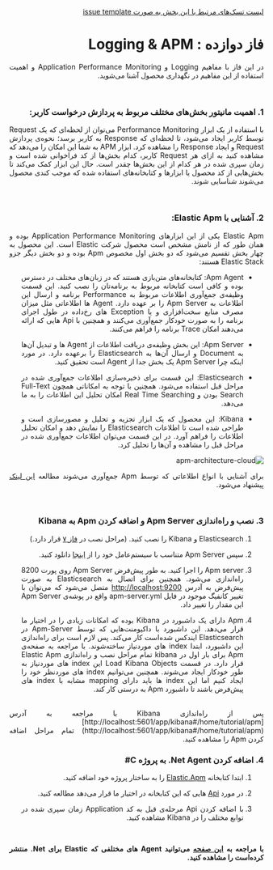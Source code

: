 <div dir="rtl" align='justify'>

[لیست تسک‌های مرتبط با این بخش به صورت issue template](./issue-template-Phase12.md)

#  فاز دوازده : Logging & APM

در این فاز با مفاهیم
Logging
و
Application Performance Monitoring
و اهمیت استفاده از این مفاهیم در نگهداری محصول آشنا می‌شوید.  

<br>

### 1. اهمیت مانیتور بخش‌های مختلف مربوط به پردازش درخواست کاربر:

با استفاده از یک ابزار
Performance Monitoring
می‌توان از لحظه‌ای که یک 
Request
توسط کاربر ایجاد می‌شود، تا لحظه‌ای که 
Response
به کاربر برسد؛ نحوه‌ی پردازش 
Request
و ایجاد
Response
را مشاهده کرد. ابزار
APM
به شما این امکان را می‌دهد که مشاهده کنید به ازای هر
Request
کاربر، کدام بخش‌ها از کد فراخوانی شده است و زمان سپری شده در هر کدام از این بخش‌ها چقدر است. حال این ابزار کمک می‌کند تا بخش‌هایی از کد محصول یا ابزار‌ها و کتابخانه‌های استفاده شده که موجب کندی محصول می‌شوند شناسایی شوند.

<br>

### 2.  آشنایی با Elastic Apm:
  
Elastic Apm
یکی از این ابزارهای
Application Performance Monitoring
بوده و همان طور که از نامش مشخص است محصول شرکت
Elastic 
است.
این محصول به چهار بخش تقسیم می‌شود که دو بخش اول مخصوص
Apm
بوده و دو بخش دیگر جزو 
Elastic Stack
هستند:

* Apm Agent:
   کتابخانه‌های
    متن‌بازی هستند که در زبان‌های مختلف در دسترس بوده و کافی است کتابخانه مربوط به برنامه‌تان را نصب کنید.
    این قسمت وظیفه‌ی جمع‌آوری اطلاعات مربوط به
    Performance
    برنامه و ارسال این اطلاعات به 
    Apm Server
    را بر عهده دارد. 
    Agent
    ها اطلاعاتی مثل میزان مصرف منابع سخت‌افزاری و یا 
    Exception 
    های رخ‌داده در طول اجرای برنامه را به صورت خودکار جمع‌آوری می‌کنند و همچنین با 
    Api
    هایی که ارائه می‌دهند امکان 
    Trace
    برنامه را فراهم می‌کنند.

* Apm Server:
    این بخش وظیفه‌ی دریافت اطلاعات از 
    Agent
    ها و تبدیل آن‌ها به
    Document
    و ارسال آن‌ها به 
    Elasticsearch
    را بر‌عهده دارد.
    در مورد اینکه چرا 
    Apm Server
    یک بخش جدا از
    Agent
    است تحقیق کنید.

* Elasticsearch:
    این قسمت برای ذخیره‌سازی اطلاعات جمع‌آوری شده در مراحل قبل استفاده می‌شود. همچنین با توجه به امکاناتی همچون
    Full-Text Search
    بودن و
    Real Time Searching
    امکان تحلیل این اطلاعات را به ما می‌دهد.

* Kibana:
    این محصول که یک ابزار تجزیه و تحلیل و مصورسازی
    است و طراحی شده است تا اطلاعات
    Elasticsearch
    را نمایش دهد و امکان تحلیل اطلاعات را فراهم آورد.
    در این قسمت می‌توان اطلاعات جمع‌آوری شده در مراحل قبل را مشاهده و آن‌ها را تحلیل کرد.
       
![apm-architecture-cloud](https://www.elastic.co/guide/en/apm/get-started/current/images/apm-architecture-cloud.png) 
    
برای آشنایی با انواع اطلاعاتی که توسط
Apm
جمع‌آوری می‌شوند مطالعه
[این لینک](https://www.elastic.co/guide/en/apm/get-started/current/apm-data-model.html)
پیشنهاد می‌شود. 

<br>

### 3. نصب و راه‌اندازی Apm Server و اضافه کردن Apm به Kibana

1. Elasticsearch 
و 
Kibana
را نصب کنید. 
(مراحل نصب در 
[فاز ۷](../Phase07-Elasticsearch/Phase07-Elasticsearch.md)
قرار دارد.)
    
1. سپس 
Apm Server
متناسب با سیستم‌عامل خود را از
[اینجا](https://www.elastic.co/downloads/apm)
دانلود کنید.
    
1. Apm server
را اجرا کنید.
    به طور پیش‌فرض
    Apm Server
    روی پورت 8200 راه‌اندازی می‌شود.
    همچنین برای اتصال به 
    Elasticsearch
    به صورت پیش‌فرض به آدرس
    [http://localhost:9200](http://localhost:9200/) 
    متصل می‌شود که می‌توان با تغییر کانفیگ موجود در فایل
    apm-server.yml
    واقع در پوشه‌ی
    Apm Server
    این مقدار را تغییر داد.
        
1. Apm
دارای یک داشبورد در 
Kibana
بوده که امکانات زیادی را در اختیار ما قرار می‌دهد. این داشبورد با داکیومنت‌هایی که توسط
Apm-Server
در 
Elasticsearch
ایندکس شده‌است کار می‌کند. پس لازم است برای راه‌اندازی این داشبورد، ابتدا 
index
های موردنیاز ساخته‌شوند.
با مراجعه به صفحه‌ی 
Apm 
برای بار اول در
kibana
تمام مراحل نصب و راه‌اندازی 
Elastic Apm
قرار دارد. در قسمت 
Load Kibana Objects
این 
index
های موردنیاز به طور خودکار ایجاد می‌شوند.
همچنین می‌توانیم 
index 
های موردنظر خود را ایجاد کنیم اما این 
index 
ها باید دارای
mapping
مشابه با 
index
های پیش‌فرض باشند تا داشبورد 
Apm 
به درستی کار کند.
<br>
پس از راه‌اندازی 
Kibana
با مراجعه به آدرس
[http://localhost:5601/app/kibana#/home/tutorial/apm](http://localhost:5601/app/kibana#/home/tutorial/apm)
تمام مراحل اضافه کردن 
Apm
را مشاهده کنید.

<br>

### 4. اضافه کردن Net Agent. به پروژه C#

1. ابتدا کتابخانه 
[Elastic.Apm](https://www.nuget.org/packages/Elastic.Apm)
را به ساختار پروژه خود اضافه کنید.
    
1. در مورد 
[Api](https://www.elastic.co/guide/en/apm/agent/dotnet/current/public-api.html)
هایی که این کتابخانه در اختیار ما قرار می‌دهد مطالعه کنید.
    
1. با اضافه کردن
Api
مرحله‌ی قبل به کد 
Application
زمان سپری شده در توابع مختلف را در 
Kibana
مشاهده کنید.
    
<br>

__با مراجعه به
[این صفحه](https://www.elastic.co/guide/en/apm/agent/dotnet/current/setup.html)
می‌توانید 
Agent
های مختلفی که 
Elastic
برای
Net.
منتشر کرده‌است را مشاهده کنید.__
    
    
</div>
